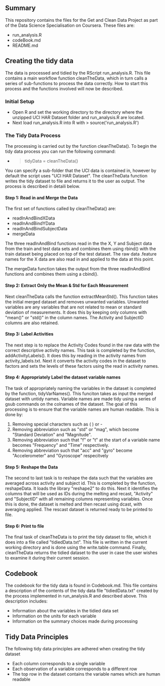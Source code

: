 ## Summary
This repository contains the files for the Get and Clean Data Project as part of the Data Science Specialisation on Coursera. These files are:

* run_analysis.R
* codeBook.md
* README.md

## Creating the tidy data 
The data is processed and tidied by the RScript run_analysis.R. This file contains a main workflow function cleanTheData, which in turn calls a series of sub-functions to process the data correctly. How to start this process and the functions involved will now be described.

### Initial Setup
* Open R and set the working directory to the directory where the unzipped UCI HAR Dataset folder and run_analysis.R are located.  
* Next load run_analysis.R into R with > source('run_analysis.R')

### The Tidy Data Process
The processing is carried out by the function cleanTheData(). To begin the tidy data process you can run the following command:
* > tidyData = cleanTheData() 

You can specify a sub-folder that the UCI data is contained in, however by default the script uses "UCI HAR Dataset". The cleanTheData function writes the tidy dataset to file and returns it to the user as output. The process is described in detaili below.

#### Step 1: Read in and Merge the Data
The first set of functions called by cleanTheData() are:
* readInAndBindXData
* readInAndBindYData
* readInAndBindSubjectData
* mergeData

The three readInAndBind functions read in the the X, Y and Subject data from the train and test data sets and combines them using rbind() with the train dataset being placed on top of the test dataset. The raw data .feature names for the X data are also read in and applied to the data at this point.

The mergeData function takes the output from the three readInAndBind functions and combines them using a cbind().

#### Step 2: Extract Only the Mean & Std for Each Measurement
Next cleanTheData calls the function extractMeanStd(). This function takes the initial merged dataset and removes unwanted variables. Unwanted variables are any variables that are not related to mean or standard deviation of measurements. It does this by keeping only columns with "mean()" or "std()" in the column names. The Activity and SubjectID columns are also retained.

#### Step 3: Label Activities
The next step is to replace the Activity Codes found in the raw data with the correct descriptive activity names. This task is completed by the function, addActivityLabels(). It does this by reading in the activity names from activity_labels.txt. Next it converts the activity codes in the dataset to factors and sets the levels of these factors using the read in activity names.

#### Step 4: Appropriately Label the dataset variable names
The task of appropriately naming the variables in the dataset is completed by the function, tidyVarNames(). This funciton takes as input the merged dataset with untidy names. Variable names are made tidy using a series of gsub commands on the colnames of the dataset. The goal of this processing is to ensure that the variable names are human readable. This is done by:

1. Removing special characters such as ( ) or -
2. Removing abbreviation such as "std" or "mag", which become "Standard Deviation" and "Magnitude".
3. Removing abbreviation such that "f" or "t" at the start of a variable name becomes "Frequency" and "Time" respectively.
4. Removing abbreviation such that "acc" and "gyro" become "Accelerometer" and "Gyroscope" respecitvely

#### Step 5: Reshape the Data
The second to last task is to reshape the data such that the variables are averaged across activity and subject id. This is completed by the function, reshapeData. It loads the library "reshape2" to do this. Next it identifies the columns that will be used as IDs during the melting and recast, "Activity" and "SubjectID" with all remaining columns representing variables. Once this is done, the dataset is melted and then recast using dcast, with averaging applied. The rescast dataset is returned ready to be printed to file.

#### Step 6: Print to file
The final task of cleanTheData is to print the tidy dataset to file, which it does into a file called "tidiedData.txt". This file is written in the current working directory and is done using the write.table command. Finally, cleanTheData returns the tidied dataset to the user in case the user wishes to examine it during their current session.

## Codebook
The codebook for the tidy data is found in Codebook.md. This file contains a description of the contents of the tidy data file "tidiedData.txt" created by the process implemented in run_analysis.R and described above. This description includes:
* Information about the variables in the tidied data set
* Information on the units for each variable
* Information on the summary choices made during processing

## Tidy Data Principles
The following tidy data principles are adhered when creating the tidy dataset
* Each column corresponds to a single variable
* Each observation of a variable corresponds to a different row
* The top row in the dataset contains the variable names which are human readable
